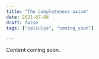 ```yaml
---
title: "The completeness axiom"
date: 2021-07-08
draft: false
tags: ["calculus", "coming_soon"]

---
```


Content coming soon.